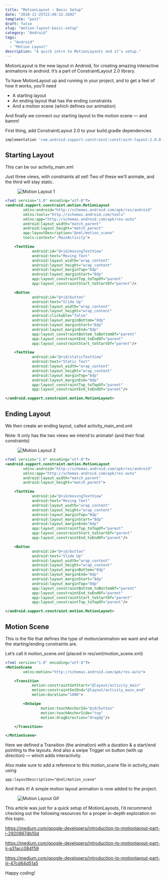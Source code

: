 ```yaml
---
title: "MotionLayout — Basic Setup"
date: "2018-11-25T22:40:32.169Z"
template: "post"
draft: false
slug: "motion-layout-basic-setup"
category: "Android"
tags:
  - "Android"
  - "Motion Layout"
description: "A quick intro to MotionLayouts and it’s setup."
---
```


MotionLayout is the new layout in Android, for creating amazing interactive animations in android. It’s a part of ConstraintLayout 2.0 library.

To have MotionLayout up and running in your project, and to get a feel of how it works, you’ll need

- A starting layout
- An ending layout that has the ending constraints
- And a motion scene (which defines our animation)

And finally we connect our starting layout to the motion scene — and bamm!

First thing, add ConstraintLayout 2.0 to your build.gradle dependencies

```gradle
implementation 'com.android.support.constraint:constraint-layout:2.0.0-alpha2'
```

## Starting Layout

This can be our activity_main.xml

Just three views, with constraints all set! Two of these we’ll animate, and the third will stay static.

<figure class="float">
	<img src="/media/motion-layout-1.png" alt="Motion Layout 1">
</figure>

```xml
<?xml version="1.0" encoding="utf-8"?>
<android.support.constraint.motion.MotionLayout
        xmlns:android="http://schemas.android.com/apk/res/android"
        xmlns:tools="http://schemas.android.com/tools"
        xmlns:app="http://schemas.android.com/apk/res-auto"
        android:layout_width="match_parent"
        android:layout_height="match_parent"
        app:layoutDescription="@xml/motion_scene"
        tools:context=".MainActivity">

    <TextView
            android:id="@+id/movingTextView"
            android:text="Moving Text"
            android:layout_width="wrap_content"
            android:layout_height="wrap_content"
            android:layout_marginTop="8dp"
            android:layout_marginStart="8dp"
            app:layout_constraintTop_toTopOf="parent"
            app:layout_constraintStart_toStartOf="parent"/>

    <Button
            android:id="@+id/button"
            android:text="Slide Up"
            android:layout_width="wrap_content"
            android:layout_height="wrap_content"
            android:clickable="false"
            android:layout_marginBottom="8dp"
            android:layout_marginStart="8dp"
            android:layout_marginEnd="8dp"
            app:layout_constraintBottom_toBottomOf="parent"
            app:layout_constraintEnd_toEndOf="parent"
            app:layout_constraintStart_toStartOf="parent"/>

    <TextView
            android:id="@+id/staticTextView"
            android:text="Static Text"
            android:layout_width="wrap_content"
            android:layout_height="wrap_content"
            android:layout_marginTop="8dp"
            android:layout_marginEnd="8dp"
            app:layout_constraintTop_toTopOf="parent"
            app:layout_constraintEnd_toEndOf="parent"/>

</android.support.constraint.motion.MotionLayout>
```

## Ending Layout

We then create an ending layout, called activity_main_end.xml

Note: It only has the two views we intend to animate! (and their final constraints)

<figure class="float">
	<img src="/media/motion-layout-2.png" alt="Motion Layout 2">
</figure>

```xml
<?xml version="1.0" encoding="utf-8"?>
<android.support.constraint.motion.MotionLayout
        xmlns:android="http://schemas.android.com/apk/res/android"
        xmlns:app="http://schemas.android.com/apk/res-auto"
        android:layout_width="match_parent"
        android:layout_height="match_parent">

    <TextView
            android:id="@+id/movingTextView"
            android:text="Moving Text"
            android:layout_width="wrap_content"
            android:layout_height="wrap_content"
            android:layout_marginTop="8dp"
            android:layout_marginStart="8dp"
            android:layout_marginEnd="8dp"
            app:layout_constraintTop_toTopOf="parent"
            app:layout_constraintStart_toStartOf="parent"
            app:layout_constraintEnd_toEndOf="parent"/>

    <Button
            android:id="@+id/button"
            android:text="Slide Up"
            android:layout_width="wrap_content"
            android:layout_height="wrap_content"
            android:layout_marginBottom="8dp"
            android:layout_marginEnd="8dp"
            android:layout_marginStart="8dp"
            android:layout_marginTop="8dp"
            app:layout_constraintBottom_toBottomOf="parent"
            app:layout_constraintEnd_toEndOf="parent"
            app:layout_constraintStart_toStartOf="parent"
            app:layout_constraintTop_toTopOf="parent"/>

</android.support.constraint.motion.MotionLayout>
```

## Motion Scene

This is the file that defines the type of motion/animation we want and what the starting/ending constraints are.

Let’s call it motion_scene.xml (placed in res/xml/motion_scene.xml)

```xml
<?xml version="1.0" encoding="utf-8"?>
<MotionScene
        xmlns:motion="http://schemas.android.com/apk/res-auto">

    <Transition
            motion:constraintSetStart="@layout/activity_main"
            motion:constraintSetEnd="@layout/activity_main_end"
            motion:duration="1000">

        <OnSwipe
                motion:touchAnchorId="@id/button"
                motion:touchAnchorSide="top"
                motion:dragDirection="dragUp"/>

    </Transition>

</MotionScene>
```

Here we defined a Transition (the animation) with a duration & a start/end pointing to the layouts. And also a swipe Trigger on button (with up direction) — which adds interactivity.

Also make sure to add a reference to this motion_scene file in activity_main using

```
app:layoutDescription="@xml/motion_scene"
```

And thats it! A simple motion layout animation is now added to the project.

<figure class="float">
	<img src="/media/motion-layout-3.gif" alt="Motion Layout Gif">
</figure>

This article was just for a quick setup of MotionLayouts, I’d recommend checking out the following resources for a proper in-depth exploration on this topic.

https://medium.com/google-developers/introduction-to-motionlayout-part-i-29208674b10d

https://medium.com/google-developers/introduction-to-motionlayout-part-ii-a31acc084f59

https://medium.com/google-developers/introduction-to-motionlayout-part-iii-47cd64d51a5

Happy coding!
